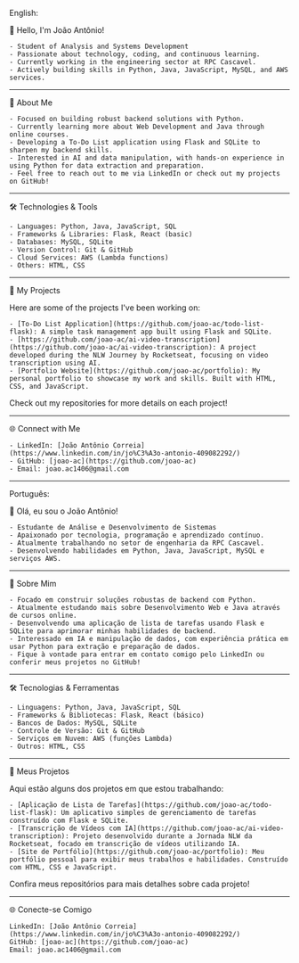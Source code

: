 English:

👋 Hello, I'm João Antônio!

    - Student of Analysis and Systems Development
    - Passionate about technology, coding, and continuous learning.
    - Currently working in the engineering sector at RPC Cascavel.
    - Actively building skills in Python, Java, JavaScript, MySQL, and AWS services.

____________________________________________________________________________________________
🚀 About Me

    - Focused on building robust backend solutions with Python.
    - Currently learning more about Web Development and Java through online courses.
    - Developing a To-Do List application using Flask and SQLite to sharpen my backend skills.
    - Interested in AI and data manipulation, with hands-on experience in using Python for data extraction and preparation.
    - Feel free to reach out to me via LinkedIn or check out my projects on GitHub!

____________________________________________________________________________________________
🛠️ Technologies & Tools

    - Languages: Python, Java, JavaScript, SQL
    - Frameworks & Libraries: Flask, React (basic)
    - Databases: MySQL, SQLite
    - Version Control: Git & GitHub
    - Cloud Services: AWS (Lambda functions)
    - Others: HTML, CSS

____________________________________________________________________________________________
📂 My Projects

Here are some of the projects I've been working on:

    - [To-Do List Application](https://github.com/joao-ac/todo-list-flask): A simple task management app built using Flask and SQLite.
    - [https://github.com/joao-ac/ai-video-transcription](https://github.com/joao-ac/ai-video-transcription): A project developed during the NLW Journey by Rocketseat, focusing on video transcription using AI.
    - [Portfolio Website](https://github.com/joao-ac/portfolio): My personal portfolio to showcase my work and skills. Built with HTML, CSS, and JavaScript.

Check out my repositories for more details on each project!

____________________________________________________________________________________________
🌐 Connect with Me

    - LinkedIn: [João Antônio Correia](https://www.linkedin.com/in/jo%C3%A3o-antonio-409082292/)
    - GitHub: [joao-ac](https://github.com/joao-ac)
    - Email: joao.ac1406@gmail.com

____________________________________________________________________________________________
Português:

👋 Olá, eu sou o João Antônio!

    - Estudante de Análise e Desenvolvimento de Sistemas
    - Apaixonado por tecnologia, programação e aprendizado contínuo.
    - Atualmente trabalhando no setor de engenharia da RPC Cascavel.
    - Desenvolvendo habilidades em Python, Java, JavaScript, MySQL e serviços AWS.

____________________________________________________________________________________________
🚀 Sobre Mim

    - Focado em construir soluções robustas de backend com Python.
    - Atualmente estudando mais sobre Desenvolvimento Web e Java através de cursos online.
    - Desenvolvendo uma aplicação de lista de tarefas usando Flask e SQLite para aprimorar minhas habilidades de backend.
    - Interessado em IA e manipulação de dados, com experiência prática em usar Python para extração e preparação de dados.
    - Fique à vontade para entrar em contato comigo pelo LinkedIn ou conferir meus projetos no GitHub!

____________________________________________________________________________________________
🛠️ Tecnologias & Ferramentas

    - Linguagens: Python, Java, JavaScript, SQL
    - Frameworks & Bibliotecas: Flask, React (básico)
    - Bancos de Dados: MySQL, SQLite
    - Controle de Versão: Git & GitHub
    - Serviços em Nuvem: AWS (funções Lambda)
    - Outros: HTML, CSS

____________________________________________________________________________________________
📂 Meus Projetos

Aqui estão alguns dos projetos em que estou trabalhando:

    - [Aplicação de Lista de Tarefas](https://github.com/joao-ac/todo-list-flask): Um aplicativo simples de gerenciamento de tarefas construído com Flask e SQLite.
    - [Transcrição de Vídeos com IA](https://github.com/joao-ac/ai-video-transcription): Projeto desenvolvido durante a Jornada NLW da Rocketseat, focado em transcrição de vídeos utilizando IA.
    - [Site de Portfólio](https://github.com/joao-ac/portfolio): Meu portfólio pessoal para exibir meus trabalhos e habilidades. Construído com HTML, CSS e JavaScript.

Confira meus repositórios para mais detalhes sobre cada projeto!

____________________________________________________________________________________________
🌐 Conecte-se Comigo

    LinkedIn: [João Antônio Correia](https://www.linkedin.com/in/jo%C3%A3o-antonio-409082292/)
    GitHub: [joao-ac](https://github.com/joao-ac)
    Email: joao.ac1406@gmail.com
    
<!---
joao-ac/joao-ac is a ✨ special ✨ repository because its `README.md` (this file) appears on your GitHub profile.
You can click the Preview link to take a look at your changes.
--->
